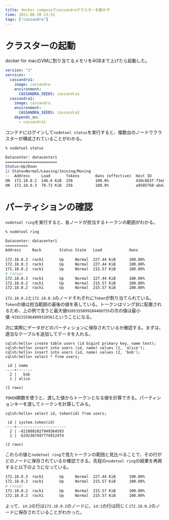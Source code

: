 ```yaml
---
title: docker composeでcassandraクラスターを動かす
time: 2021-06-30 23:53
tags: ["cassandra"]
---
```


# クラスターの起動
docker for macのVMに割り当てるメモリを4GBまで上げたら起動した。

```yaml
version: "3"
services:
  cassandra1:
    image: cassandra
    environment:
      CASSANDRA_SEEDS: cassandra1
  cassandra2:
    image: cassandra
    environment:
      CASSANDRA_SEEDS: cassandra1
    depends_on:
      - cassandra1
```

コンテナにログインして`nodetool status`を実行すると、複数台のノードでクラスターが構成されていることがわかる。

```bash
% nodetool status

Datacenter: datacenter1
=======================
Status=Up/Down
|/ State=Normal/Leaving/Joining/Moving
--  Address     Load       Tokens       Owns (effective)  Host ID                               Rack
UN  172.18.0.2  146.6 KiB  256          100.0%            410c863f-f3e8-41e6-b297-f0f1e3bd7d33  rack1
UN  172.18.0.3  70.72 KiB  256          100.0%            a8585f68-ab42-4c87-a416-49fd48daadf7  rack1
```

# パーティションの確認
`nodetool ring`を実行すると、各ノードが担当するトークンの範囲がわかる。

```bash
% nodetool ring

Datacenter: datacenter1
==========
Address     Rack        Status State   Load            Owns                Token
                                                                           9205355899184488755
172.18.0.3  rack1       Up     Normal  227.44 KiB      100.00%             -9182155964809320561
172.18.0.3  rack1       Up     Normal  227.44 KiB      100.00%             -9173740678595215345
172.18.0.2  rack1       Up     Normal  215.57 KiB      100.00%             -9155666247780803709
# (snip)
172.18.0.3  rack1       Up     Normal  227.44 KiB      100.00%             9151380247043298877
172.18.0.2  rack1       Up     Normal  215.57 KiB      100.00%             9160375385280096791
172.18.0.2  rack1       Up     Normal  215.57 KiB      100.00%             9205355899184488755
```

`172.18.0.2`と`172.18.0.3`のノードそれぞれに`Token`が割り当てられている。`Token`の値は担当範囲の最後の値を表している。トークンはリング状に配置されるため、上の例で言うと最大値`9205355899184488755`の次の値は最小値`-9182155964809320561`ということになる。

次に実際にデータがどのパーティションに保存されているか確認する。まずは、適当なテーブルを追加してデータを入れる。

```
cqlsh:hello> create table users (id bigint primary key, name text);
cqlsh:hello> insert into users (id, name) values (1, 'alice');
cqlsh:hello> insert into users (id, name) values (2, 'bob');
cqlsh:hello> select * from users;

 id | name
----+-------
  2 |   bob
  1 | alice

(2 rows)
```

`TOKEN`関数を使うと、渡した値からトークンとなる値を計算できる。パーティションキーを渡してトークンを計算してみる。

```
cqlsh:hello> select id, token(id) from users;

 id | system.token(id)
----+----------------------
  2 | -8218881827949364593
  1 |  6292367497774912474

(2 rows)
```

これらの値と`nodetool ring`で見たトークンの範囲と見比べることで、その行がどのノードに保存されているか確認できる。先程の`nodetool ring`の結果を再掲すると以下のようになっている。

```bash
172.18.0.3  rack1       Up     Normal  227.44 KiB      100.00%             -8312964340927482628
172.18.0.2  rack1       Up     Normal  215.57 KiB      100.00%             -8169459460287760239
# (snip)
172.18.0.2  rack1       Up     Normal  215.57 KiB      100.00%             6147470985463054203
172.18.0.2  rack1       Up     Normal  215.57 KiB      100.00%             6312725102659141435
```

よって、`id:2`の行は`172.18.0.2`のノードに、`id:1`の行は同じく`172.18.0.2`のノードに保存されていることがわかった。
